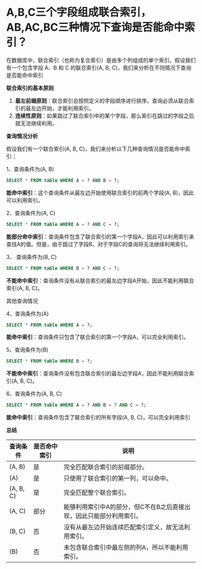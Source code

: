 # A,B,C三个字段组成联合索引，AB,AC,BC三种情况下查询是否能命中索引？

在数据库中，联合索引（也称为复合索引）是由多个列组成的单个索引。假设我们有一个包含字段 A、B 和 C 的联合索引(A, B, C)，我们来分析在不同情况下查询是否能命中索引

**联合索引的基本原则**

1.  **最左前缀原则**：联合索引会按照定义的字段顺序进行排序。查询必须从联合索引的最左边开始，才能利用索引。
2.  **连续性原则**：如果跳过了联合索引中的某个字段，那么索引在跳过的字段之后就无法继续利用。



**查询情况分析**

假设我们有一个联合索引(A, B, C)，我们来分析以下几种查询情况是否能命中索引：

1、查询条件为(A, B)

```sql
SELECT * FROM table WHERE A = ? AND B = ?;
```

**能命中索引**：这个查询条件从最左边开始使用联合索引的前两个字段(A, B)，因此可以利用索引。

2、查询条件为(A, C)

```sql
SELECT * FROM table WHERE A = ? AND C = ?;
```

**能部分命中索引**：查询条件包含了联合索引的第一个字段A，因此可以利用索引来查找A的值。但是，由于跳过了字段B，对于字段C的查询将无法继续利用索引。

3、 查询条件为(B, C)

```sql
SELECT * FROM table WHERE B = ? AND C = ?;
```

**不能命中索引**：查询条件没有从联合索引的最左边字段A开始，因此不能利用联合索引(A, B, C)。

其他查询情况

4、查询条件为(A) 

```sql
SELECT * FROM table WHERE A = ?;
```

**能命中索引**：查询条件只包含了联合索引的第一个字段A，可以完全利用索引。

5、查询条件为(B) 

```sql
SELECT * FROM table WHERE B = ?;
```

**不能命中索引**：查询条件没有包含联合索引的最左边字段A，因此不能利用联合索引(A, B, C)。  

6、查询条件为(A, B, C)

```sql
SELECT * FROM table WHERE A = ? AND B = ? AND C = ?;
```

**能命中索引**：查询条件包含了联合索引的所有字段(A, B, C)，可以完全利用索引

**总结**

| 查询条件  | 是否命中索引 | 说明                                                         |
| --------- | ------------ | ------------------------------------------------------------ |
| (A, B)    | 是           | 完全匹配联合索引的前缀部分。                                 |
| (A)       | 是           | 只使用了联合索引的第一列，可以命中。                         |
| (A, B, C) | 是           | 完全匹配整个联合索引。                                       |
| (A, C)    | 部分         | 能够利用索引中A的部分，但C不在B之后直接出现，因此只能部分利用索引。 |
| (B, C)    | 否           | 没有从最左边开始连续匹配索引定义，故无法利用索引。           |
| (B)       | 否           | 未包含联合索引中最左侧的列A，所以不能利用索引。              |

